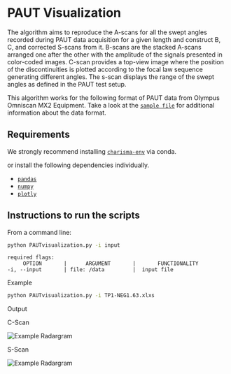 # PAUT Visualization

The algorithm aims to reproduce the A-scans for all the swept angles recorded during PAUT data acquisition for a given length and construct B, C, and corrected S-scans from it. B-scans are the stacked A-scans arranged one after the other with the amplitude of the signals presented in color-coded images. C-scan provides a top-view image where the position of the discontinuities is plotted according to the focal law sequence generating different angles. The s-scan displays the range of the swept angles as defined in the PAUT test setup.


This algorithm works for the following format of PAUT data from Olympus Omniscan MX2 Equipment. Take a look at the [`sample file`](https://github.com/TFHRCFASTNDElab/CHARISMA/blob/main/phased-array-ultrasonic-testing/PAUTvisualization/TP1-NEG1.63.xlsx) for additional information about the data format.

## Requirements

We strongly recommend installing  [`charisma-env`](https://github.com/TFHRCFASTNDElab/CHARISMA/blob/main/environment) via conda.

or install the following dependencies individually. 

- [`pandas`](https://pandas.pydata.org/)
- [`numpy`](http://www.numpy.org/)
- [`plotly`](https://plotly.com/python/getting-started/)



## Instructions to run the scripts

From a command line:

```bash
python PAUTvisualization.py -i input
```
```
required flags:
     OPTION       |      ARGUMENT       |       FUNCTIONALITY
-i, --input       | file: /data         |  input file

```
Example
```bash
python PAUTvisualization.py -i TP1-NEG1.63.xlxs
```
Output

C-Scan

![Example Radargram](https://github.com/TFHRCFASTNDElab/CHARISMA/blob/main/phased-array-ultrasonic-testing/PAUTvisualization/cscan.png)

S-Scan

![Example Radargram](https://github.com/TFHRCFASTNDElab/CHARISMA/blob/main/phased-array-ultrasonic-testing/PAUTvisualization/sscan.png)
